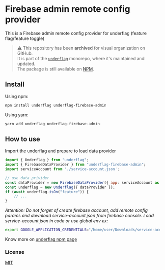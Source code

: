 
# Firebase admin remote config provider

This is a Firebase admin remote config provider for underflag (feature flag/feature toggle)

> ⚠️ This repository has been **archived** for visual organization on GitHub.  
> It is part of the [`underflag`](https://github.com/diemsouza/underflag) monorepo, where it's maintained and updated.  
> The package is still available on [NPM](https://www.npmjs.com/package/underflag-firebase-admin).

## Install

Using npm:

```bash
npm install underflag underflag-firebase-admin
```

Using yarn:

```bash
yarn add underflag underflag-firebase-admin
```

## How to use

Import the underflag and prepare to load data provider

```js
import { Underflag } from "underflag";
import { FirebaseDataProvider } from "underflag-firebase-admin";
import serviceAccount from './service-account.json';

// use data privider
const dataProvider = new FirebaseDataProvider({ app: serviceAccount as any });
const underflag = new Underflag({ dataProvider });
if (await underflag.isOn("feature")) {
    // ...
}
```

_Attention: Do not forget of create firebase account, add remote config params and download service-account.json from firebase console. Load service-account.json in code or use global env ex:_

```bash
export GOOGLE_APPLICATION_CREDENTIALS="/home/user/Downloads/service-account-file.json"
```

Know more on [underflag npm page](https://www.npmjs.com/package/underflag)

### License

[MIT](LICENSE)
